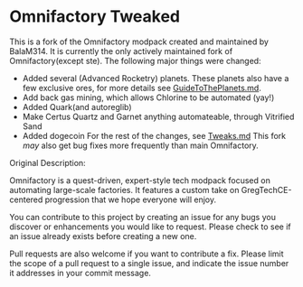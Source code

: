 # Omnifactory Tweaked

This is a fork of the Omnifactory modpack created and maintained by BalaM314. It is currently the only actively maintained fork of Omnifactory(except ste).
The following major things were changed:
* Added several (Advanced Rocketry) planets. These planets also have a few exclusive ores, for more details see [GuideToThePlanets.md](guides/GuideToThePlanets.md).
* Add back gas mining, which allows Chlorine to be automated (yay!)
* Added Quark(and autoreglib)
* Make Certus Quartz and Garnet anything automateable, through Vitrified Sand
* Added dogecoin
For the rest of the changes, see [Tweaks.md](guides/Tweaks.md)
This fork *may* also get bug fixes more frequently than main Omnifactory.



Original Description:

Omnifactory is a quest-driven, expert-style tech modpack focused on automating large-scale factories. It features a custom take on GregTechCE-centered progression that we hope everyone will enjoy.

You can contribute to this project by creating an issue for any bugs you discover or enhancements you would like to request. Please check to see if an issue already exists before creating a new one. 

Pull requests are also welcome if you want to contribute a fix. Please limit the scope of a pull request to a single issue, and indicate the issue number it addresses in your commit message.
